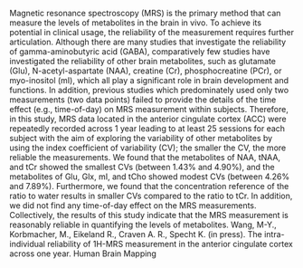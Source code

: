 Magnetic resonance spectroscopy (MRS) is the primary method that can measure the levels of metabolites in the brain in vivo. To achieve its potential in clinical usage, the reliability of the measurement requires further articulation. Although there are many studies that investigate the reliability of gamma-aminobutyric acid (GABA), comparatively few studies have investigated the reliability of other brain metabolites, such as glutamate (Glu), N-acetyl-aspartate (NAA), creatine (Cr), phosphocreatine (PCr), or myo-inositol (mI), which all play a significant role in brain development and functions. In addition, previous studies which predominately used only two measurements (two data points) failed to provide the details of the time effect (e.g., time-of-day) on MRS measurement within subjects. Therefore, in this study, MRS data located in the anterior cingulate cortex (ACC) were repeatedly recorded across 1 year leading to at least 25 sessions for each subject with the aim of exploring the variability of other metabolites by using the index coefficient of variability (CV); the smaller the CV, the more reliable the measurements. We found that the metabolites of NAA, tNAA, and tCr showed the smallest CVs (between 1.43% and 4.90%), and the metabolites of Glu, Glx, mI, and tCho showed modest CVs (between 4.26% and 7.89%). Furthermore, we found that the concentration reference of the ratio to water results in smaller CVs compared to the ratio to tCr. In addition, we did not find any time-of-day effect on the MRS measurements. Collectively, the results of this study indicate that the MRS measurement is reasonably reliable in quantifying the levels of metabolites.
Wang, M-Y., Korbmacher, M., Eikeland R., Craven A. R., Specht K. (in press). The intra-individual reliability of 1H-MRS measurement in the anterior cingulate cortex across one year. Human Brain Mapping
